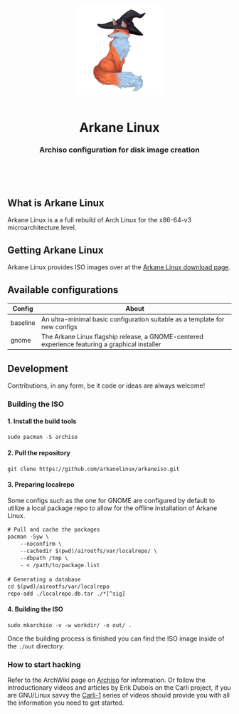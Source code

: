<div align="center">
	<a href="https://arkanelinux.org" align="center">
		<center align="center">
			<picture>
			 	<img src="https://raw.githubusercontent.com/arkanelinux/artwork/main/arkanelinux-logo/1200x1200/arkanelinux-logo.png" alt="Arkane Linux" align="center" height="200">
			</picture>
		</center>
	</a>
	<br>
	<h1 align="center"><center>Arkane Linux</center></h1>
	<h3 align="center"><center>Archiso configuration for disk image creation</center></h3>
	<br>
	<br>
</div>

<br>


## What is Arkane Linux
Arkane Linux is a a full rebuild of Arch Linux for the x86-64-v3 microarchitecture level.

## Getting Arkane Linux
Arkane Linux provides ISO images over at the [Arkane Linux download page](https://download.arkanelinux.org/).

## Available configurations
| Config | About |
| --- | --- |
| baseline | An ultra-minimal basic configuration suitable as a template for new configs |
| gnome | The Arkane Linux flagship release, a GNOME-centered experience featuring a graphical installer |

## Development
Contributions, in any form, be it code or ideas are always welcome!

### Building the ISO
#### 1. Install the build tools

```console
sudo pacman -S archiso
```

#### 2. Pull the repository

```console
git clone https://github.com/arkanelinux/arkaneiso.git
```

#### 3. Preparing localrepo
Some configs such as the one for GNOME are configured by default to utilize a local package repo to allow for the offline installation of Arkane Linux.

```console
# Pull and cache the packages
pacman -Syw \
    --noconfirm \
    --cachedir $(pwd)/airootfs/var/localrepo/ \
    --dbpath /tmp \
    - < /path/to/package.list

# Generating a database
cd $(pwd)/airootfs/var/localrepo
repo-add ./localrepo.db.tar ./*[^sig]
```

#### 4. Building the ISO
```console
sudo mkarchiso -v -w workdir/ -o out/ .
```

Once the building process is finished you can find the ISO image inside of the `./out` directory.

### How to start hacking
Refer to the ArchWiki page on [Archiso](https://wiki.archlinux.org/title/Archiso) for information. Or follow the introductionary videos and articles by Erik Dubois on the Carli project, if you are GNU/Linux savvy the [Carli-1](https://www.arcolinuxiso.com/carli-1/) series of videos should provide you with all the information you need to get started.
